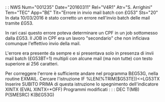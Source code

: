  :  : NWS Num="001235" Date="20160311" Rel="V4R1" Atr="S. Arrighini" Tem="TEC" App="B£" Tit="Errore in invio mail batch con £G53" Sts="20"
In data 10/03/2016 è stato corretto un errore nell'invio batch delle mail tramite £G53.

In rari casi questo errore poteva determinare un CPF in un job sottomesso dalla £G53.
Il JOB in CPF era un lavoro "secondario" che non inficiava comunque l'effettivo invio della mail.

L'errore era presente da sempre e si presentava solo in presenza di invii mail batch (£G53BT=1) multipli con alcune mail (ma non tutte) con testo superiore ai 256 caratteri.

Per correggere l'errore è sufficiente andare nel programma B£G53G, nella routine EXMAIL.
Cercare l'istruzione IF        %LEN(%TRIM($G53TE))<=LG53TX
Inserire SUBITO PRIMA di questa istruzione lo spegnimento dell'indicatore XINTX (EVAL XINTX=*OFF) 
Programmi modificati : 
 :  : DEC T(MB) P(SMESRC) K(B£G53G)
